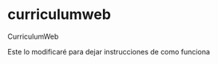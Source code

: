 curriculumweb
=============

CurriculumWeb

Este lo modificaré para dejar instrucciones de como funciona
